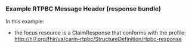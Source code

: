 <h3 id="example-rtpbc-message-header-response-bundle-">Example RTPBC Message Header (response bundle)</h3>
<p>In this example:</p>
<ul>
<li>the focus resource is a ClaimResponse that conforms with the profile:
<a href="http://hl7.org/fhir/us/carin-rtpbc/StructureDefinition/rtpbc-response">http://hl7.org/fhir/us/carin-rtpbc/StructureDefinition/rtpbc-response</a></li>
</ul>
<p><br/></p>
<!--
<div><img src="rtpbc-response-message-header-01.png" alt="response messageheader"></div>
-->
